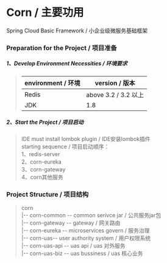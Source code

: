 # Corn / 主要功用
Spring Cloud Basic Framework / 小企业级微服务基础框架

### Preparation for the Project / 项目准备  
##### 1、Develop Environment Necessities  / 环境要求  
> |  environment / 环境   | version / 版本  |
> | --------- | ----------- |
> | Redis   | above 3.2  / 3.2 以上  |
> | JDK | 1.8 |	
  
##### 2、Start the Project / 项目启动  
> IDE must install lombok plugin / IDE安装lombok插件  
> starting sequence / 项目启动顺序：  
>  1、redis-server  
>  2、corn-eureka  
>  3、corn-gateway  
>  4、corn其他服务  
  
### Project Structure / 项目结构  
> corn  
> ​	|-- corn-common  --  common serivce jar / 公共服务jar包  
> ​	|-- corn-gateway  --  gateway / 网关路由  
> ​	|-- corn-eureka  --  microservices  govern / 服务治理  
>  	|-- corn-uas--  user authority system / 用户权限系统  
> ​		|-- corn-uas-api  --  uas api / uas 对外服务  
> ​		|-- corn-uas-biz  --  uas bussiness / uas 核心业务  
